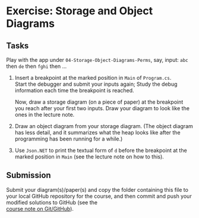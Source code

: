 # Exercise: Storage and Object Diagrams

## Tasks

Play with the app under `04-Storage-Object-Diagrams-Perms`, 
say, input: `abc`   then   `de`   then   `fghi`   then ...

1. Insert a breakpoint at the marked position in `Main` of `Program.cs`.  
   Start the debugger and submit your inputs again;
   Study the debug information each time the breakpoint is reached.

   Now, draw a storage diagram (on a piece of paper) at the breakpoint you reach 
   after your first two inputs.
   Draw your diagram to look like the ones in the lecture note.

2. Draw an object diagram from your storage diagram.
   (The object diagram has less detail, and it summarizes what the heap looks 
   like after the programming has been running for a while.)
   
3. Use `Json.NET` to print the textual form of `d` before the breakpoint at
   the marked position in `Main` (see the lecture note on how to this).

## Submission

Submit your diagram(s)/paper(s) and copy the folder containing this file to your
local GitHub repository for the course, and then commit and push your modified
solutions to GitHub
(see the  
[course note on Git/GitHub](http://softwarearch.santoslab.org/01-tooling/index.html#git-github)).
